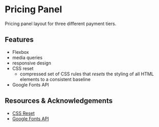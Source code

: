 # Pricing Panel
Pricing panel layout for three different payment tiers.

## Features
* Flexbox
* media queries
* responsive design
* CSS reset
  * compressed set of CSS rules that *resets* the styling of all HTML elements to a consistent baseline
* Google Fonts API

## Resources & Acknowledgements
* [CSS Reset](cssdeck.com/blog/what-is-a-css-reset/)
* [Google Fonts API](https://fonts.google.com/)
